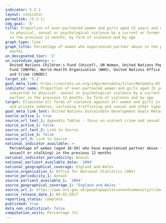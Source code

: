 ```yaml
---
indicator: 5.2.1
layout: indicator
permalink: /5-2-1/
sdg_goal: '5'
title: Proportion of ever-partnered women and girls aged 15 years and older subjected
  to physical, sexual or psychological violence by a current or former intimate partner
  in the previous 12 months, by form of violence and by age
graph_type: line
graph_title: Percentage of women who experienced partner abuse in the previous 12
  months
un_designated_tier: '2'
un_custodian_agency: >-
  United Nations Children's Fund (Unicef), UN Women, United Nations Population
  Fund (UNFPA), World Health Organisation (WHO), United Nations Office on Drugs
  and Crime (UNODC)
target_id: '5.2'
goal_meta_link: https://unstats.un.org/sdgs/metadata/files/Metadata-05-02-01.pdf
indicator_name: Proportion of ever-partnered women and girls aged 15 years and older
  subjected to physical, sexual or psychological violence by a current or former intimate
  partner in the previous 12 months, by form of violence and by age
target: Eliminate all forms of violence against all women and girls in the public
  and private spheres, including trafficking and sexual and other types of exploitation
goal_meta_link_text: United Nations Sustainable Development Goals Metadata (pdf 517kB)
source_active_1: true
source_url_text_1: Appendix Tables - focus on violent crime and sexual offences
source_active_2: false
source_url_text_2: Link to Source
source_active_3: false
source_url_3: Link to Source
national_indicator_available: >-
  Percentage of women (aged 16-59) who have experienced partner abuse (non-physical abuse, threats, force, sexual
  assault or stalking) in the previous 12 months
national_indicator_periodicity: Annual
national_earliest_available_data: '2004'
national_geographical_coverage: England and Wales
source_organisation_1: Office for National Statistics (ONS)
source_periodicity_1: Annual
source_earliest_available_1: '2004'
source_geographical_coverage_1: 'England and Wales '
source_url_1: https://www.ons.gov.uk/peoplepopulationandcommunity/crimeandjustice/datasets/appendixtablesfocusonviolentcrimeandsexualoffences
source_release_date_1: 09-02-2017
reporting_status: complete
published: true
data_non_statistical: false
computation_units: Percentage (%)
---
```


